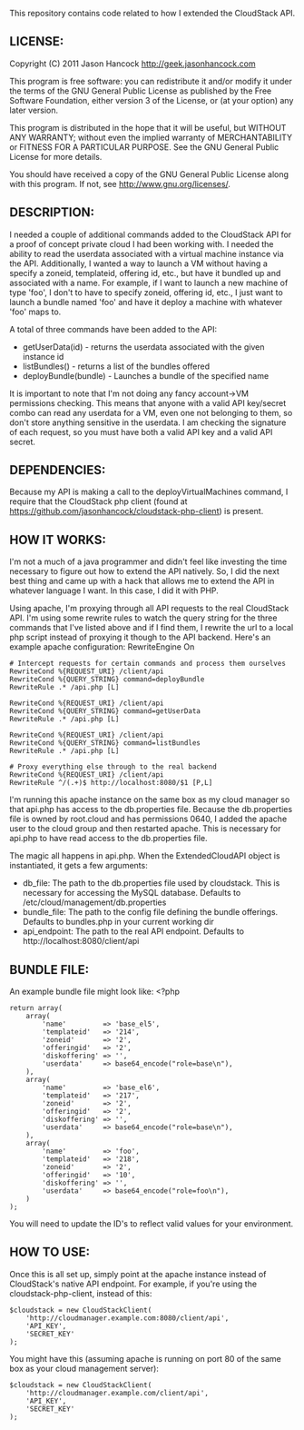 This repository contains code related to how I extended the CloudStack API.

LICENSE:
--------
Copyright (C) 2011 Jason Hancock http://geek.jasonhancock.com

This program is free software: you can redistribute it and/or modify
it under the terms of the GNU General Public License as published by
the Free Software Foundation, either version 3 of the License, or
(at your option) any later version.

This program is distributed in the hope that it will be useful,
but WITHOUT ANY WARRANTY; without even the implied warranty of
MERCHANTABILITY or FITNESS FOR A PARTICULAR PURPOSE.  See the
GNU General Public License for more details.

You should have received a copy of the GNU General Public License
along with this program.  If not, see http://www.gnu.org/licenses/.

DESCRIPTION:
------------
I needed a couple of additional commands added to the CloudStack API for a proof
of concept private cloud I had been working with. I needed the ability to read
the userdata associated with a virtual machine instance via the API. 
Additionally, I wanted a way to launch a VM without having a specify a zoneid,
templateid, offering id, etc., but have it bundled up and associated with a
name. For example, if I want to launch a new machine of type 'foo', I don't
to have to specify zoneid, offering id, etc., I just want to launch a
bundle named 'foo' and have it deploy a machine with whatever 'foo' maps
to.

A total of three commands have been added to the API:

 * getUserData(id) - returns the userdata associated with the given instance id
 * listBundles() - returns a list of the bundles offered
 * deployBundle(bundle) - Launches a bundle of the specified name 

It is important to note that I'm not doing any fancy account->VM permissions
checking. This means that anyone with a valid API key/secret combo can read
any userdata for a VM, even one not belonging to them, so don't store anything
sensitive in the userdata. I am checking the signature of each request, so you
must have both a valid API key and a valid API secret.

DEPENDENCIES:
-------------
Because my API is making a call to the deployVirtualMachines command, I require
that the CloudStack php client (found at https://github.com/jasonhancock/cloudstack-php-client)
is present.

HOW IT WORKS:
-------------
I'm not a much of a java programmer and didn't feel like investing the time
necessary to figure out how to extend the API natively. So, I did the next
best thing and came up with a hack that allows me to extend the API in
whatever language I want. In this case, I did it with PHP. 

Using apache, I'm proxying through all API requests to the real CloudStack API.
I'm using some rewrite rules to watch the query string for the three commands
that I've listed above and if I find them, I rewrite the url to a local php 
script instead of proxying it though to the API backend. Here's an example
apache configuration:
    RewriteEngine On
    
    # Intercept requests for certain commands and process them ourselves
    RewriteCond %{REQUEST_URI} /client/api
    RewriteCond %{QUERY_STRING} command=deployBundle
    RewriteRule .* /api.php [L]
    
    RewriteCond %{REQUEST_URI} /client/api
    RewriteCond %{QUERY_STRING} command=getUserData
    RewriteRule .* /api.php [L]
    
    RewriteCond %{REQUEST_URI} /client/api
    RewriteCond %{QUERY_STRING} command=listBundles
    RewriteRule .* /api.php [L]
    
    # Proxy everything else through to the real backend
    RewriteCond %{REQUEST_URI} /client/api
    RewriteRule ^/(.+)$ http://localhost:8080/$1 [P,L]

I'm running this apache instance on the same box as my cloud manager so that
api.php has access to the db.properties file. Because the db.properties file
is owned by root.cloud and has permissions 0640, I added the apache user to
the cloud group and then restarted apache. This is necessary for api.php to
have read access to the db.properties file.

The magic all happens in api.php. When the ExtendedCloudAPI object is
instantiated, it gets a few arguments:

* db_file: The path to the db.properties file used by cloudstack. This is necessary 
for accessing the MySQL database. Defaults to /etc/cloud/management/db.properties
* bundle_file: The path to the config file defining the bundle offerings. Defaults to
bundles.php in your current working dir
*  api_endpoint: The path to the real API endpoint. Defaults to http://localhost:8080/client/api

BUNDLE FILE:
------------
An example bundle file might look like:
    <?php
    
    return array(
        array(
            'name'         => 'base_el5',
            'templateid'   => '214',
            'zoneid'       => '2',
            'offeringid'   => '2',
            'diskoffering' => '',
            'userdata'     => base64_encode("role=base\n"),
        ),
        array(
            'name'         => 'base_el6',
            'templateid'   => '217',
            'zoneid'       => '2',
            'offeringid'   => '2',
            'diskoffering' => '',
            'userdata'     => base64_encode("role=base\n"),
        ),
        array(
            'name'         => 'foo',
            'templateid'   => '218',
            'zoneid'       => '2',
            'offeringid'   => '10',
            'diskoffering' => '',
            'userdata'     => base64_encode("role=foo\n"),
        )
    );

You will need to update the ID's to reflect valid values for your environment.

HOW TO USE:
-----------
Once this is all set up, simply point at the apache instance instead of
CloudStack's native API endpoint. For example, if you're using the
cloudstack-php-client, instead of this:

    $cloudstack = new CloudStackClient(
        'http://cloudmanager.example.com:8080/client/api',
        'API_KEY',
        'SECRET_KEY'
    );

You might have this (assuming apache is running on port 80 of the same box
as your cloud management server):

    $cloudstack = new CloudStackClient(
        'http://cloudmanager.example.com/client/api',
        'API_KEY',
        'SECRET_KEY'
    );

